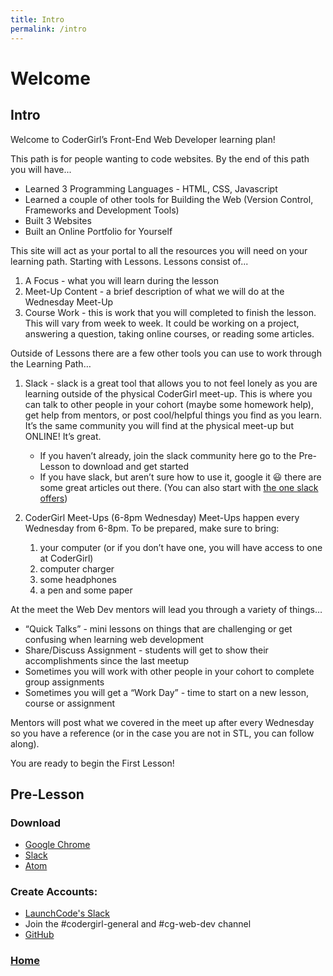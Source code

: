```yaml
---
title: Intro
permalink: /intro
---
```


# Welcome

## Intro

Welcome to CoderGirl’s Front-End Web Developer learning plan!

This path is for people wanting to code websites. By the end of this path you will have...

* Learned 3 Programming Languages - HTML, CSS, Javascript
* Learned a couple of other tools for Building the Web (Version Control, Frameworks and Development Tools)
* Built 3 Websites
* Built an Online Portfolio for Yourself

This site will act as your portal to all the resources you will need on your learning path. Starting with Lessons. Lessons consist of...

1. A Focus - what you will learn during the lesson
2. Meet-Up Content - a brief description of what we will do at the Wednesday Meet-Up
3. Course Work - this is work that you will completed to finish the lesson. This will vary from week to week. It could be working on a project, answering a question, taking online courses, or reading some articles.

Outside of Lessons there are a few other tools you can use to work through the Learning Path…

1. Slack - slack is a great tool that allows you to not feel lonely as you are learning outside of the physical CoderGirl meet-up. This is where you can talk to other people in your cohort (maybe some homework help), get help from mentors, or post cool/helpful things you find as you learn. It’s the same community you will find at the physical meet-up but ONLINE! It’s great.
	* If you haven’t already, join the slack community here go to the Pre-Lesson to download and get started
	* If you have slack, but aren’t sure how to use it, google it 😃 there are some great articles out there. (You can also start with [the one slack offers](https://slack.com/is))

2. CoderGirl Meet-Ups (6-8pm Wednesday)
Meet-Ups happen every Wednesday from 6-8pm. To be prepared, make sure to bring:
    1. your computer (or if you don’t have one, you will have access to one at CoderGirl)
    2. computer charger
    3. some headphones
    4. a pen and some paper

At the meet the Web Dev mentors will lead you through a variety of things…

* “Quick Talks” - mini lessons on things that are challenging or get confusing when learning web development
* Share/Discuss Assignment - students will get to show their accomplishments since the last meetup
* Sometimes you will work with other people in your cohort to complete group assignments
* Sometimes you will get a “Work Day” - time to start on a new lesson, course or assignment

Mentors will post what we covered in the meet up after every Wednesday so you have a reference (or in the case you are not in STL, you can follow along).

You are ready to begin the First Lesson!

## Pre-Lesson

### Download

* [Google Chrome](https://www.google.com/chrome/browser/desktop/)
* [Slack](https://slack.com/downloads)
* [Atom](https://atom.io/)

### Create Accounts:

* [LaunchCode's Slack](https://launchcode-community.herokuapp.com/)
* Join the #codergirl-general and #cg-web-dev channel
* [GitHub](https://github.com/)

### [Home]( /web_group_cohort )
